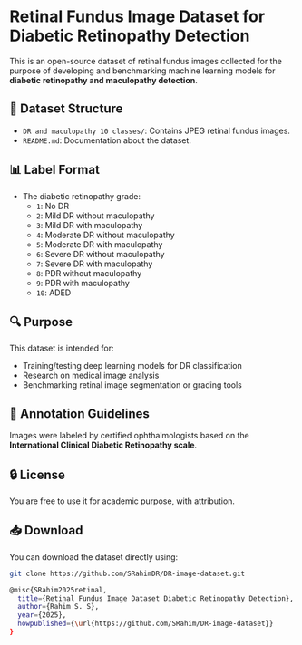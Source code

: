 # Retinal Fundus Image Dataset for Diabetic Retinopathy Detection
This is an open-source dataset of retinal fundus images collected for the purpose of developing and benchmarking machine learning models for **diabetic retinopathy and maculopathy detection**.

## 📂 Dataset Structure

- `DR and maculopathy 10 classes/`: Contains JPEG retinal fundus images.
- `README.md`: Documentation about the dataset.

## 📊 Label Format

- The diabetic retinopathy grade:
  - `1`: No DR
  - `2`: Mild DR without maculopathy
  - `3`: Mild DR with maculopathy
  - `4`: Moderate DR without maculopathy
  - `5`: Moderate DR with maculopathy
  - `6`: Severe DR without maculopathy
  - `7`: Severe DR with maculopathy
  - `8`: PDR without maculopathy
  - `9`: PDR with maculopathy
  - `10`: ADED
    
## 🔍 Purpose

This dataset is intended for:
- Training/testing deep learning models for DR classification
- Research on medical image analysis
- Benchmarking retinal image segmentation or grading tools

## 📝 Annotation Guidelines

Images were labeled by certified ophthalmologists based on the **International Clinical Diabetic Retinopathy scale**.

## 🔒 License

You are free to use it for academic purpose, with attribution.

## 📥 Download

You can download the dataset directly using:
```bash
git clone https://github.com/SRahimDR/DR-image-dataset.git

@misc{SRahim2025retinal,
  title={Retinal Fundus Image Dataset Diabetic Retinopathy Detection},
  author={Rahim S. S},
  year={2025},
  howpublished={\url{https://github.com/SRahim/DR-image-dataset}}
}
